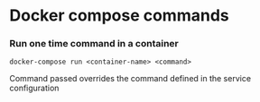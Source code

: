 # Docker compose commands

### Run one time command in a container

```
docker-compose run <container-name> <command>
```

Command passed overrides the command defined in the service configuration
